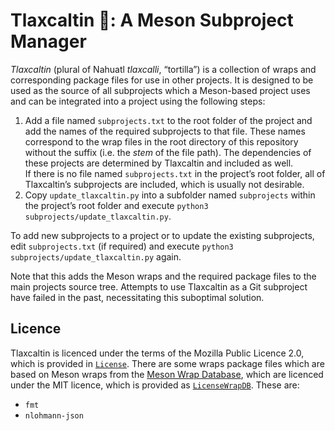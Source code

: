 # Tlaxcaltin 🌮: A Meson Subproject Manager

_Tlaxcaltin_ (plural of Nahuatl _tlaxcalli_, “tortilla”) is a collection of wraps and corresponding package files for use in other projects.
It is designed to be used as the source of all subprojects which a Meson-based project uses and can be integrated into a project using the following steps:

1. Add a file named `subprojects.txt` to the root folder of the project and add the names of the required subprojects to that file. These names correspond to the wrap files in the root directory of this repository without the suffix (i.e. the _stem_ of the file path). The dependencies of these projects are determined by Tlaxcaltin and included as well.  
  If there is no file named `subprojects.txt` in the project’s root folder, all of Tlaxcaltin’s subprojects are included, which is usually not desirable.
2. Copy `update_tlaxcaltin.py` into a subfolder named `subprojects` within the project’s root folder and execute `python3 subprojects/update_tlaxcaltin.py`.

To add new subprojects to a project or to update the existing subprojects, edit `subprojects.txt` (if required) and execute `python3 subprojects/update_tlaxcaltin.py` again.

Note that this adds the Meson wraps and the required package files to the main projects source tree.
Attempts to use Tlaxcaltin as a Git subproject have failed in the past, necessitating this suboptimal solution.

## Licence

Tlaxcaltin is licenced under the terms of the Mozilla Public Licence 2.0, which is provided in [`License`](License).
There are some wraps package files which are based on Meson wraps from the [Meson Wrap Database](https://github.com/mesonbuild/wrapdb), which are licenced under the MIT licence, which is provided as [`LicenseWrapDB`](LicenseWrapDB).
These are:

- `fmt`
- `nlohmann-json`
